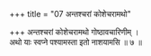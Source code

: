 +++
title = "07 अन्तश्चरां कोशेचरामथो"

+++
अन्तश्चरां कोशेचरामथो गोष्ठावचारिणीम् ।  
अथो याः स्वप्ने पश्यामस्ता इतो नाशयामसि ॥ ७ ॥